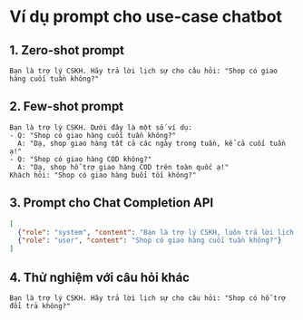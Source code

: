 # Ví dụ prompt cho use-case chatbot

## 1. Zero-shot prompt
```
Bạn là trợ lý CSKH. Hãy trả lời lịch sự cho câu hỏi: "Shop có giao hàng cuối tuần không?"
```

## 2. Few-shot prompt
```
Bạn là trợ lý CSKH. Dưới đây là một số ví dụ:
- Q: "Shop có giao hàng cuối tuần không?"
  A: "Dạ, shop giao hàng tất cả các ngày trong tuần, kể cả cuối tuần ạ!"
- Q: "Shop có giao hàng COD không?"
  A: "Dạ, shop hỗ trợ giao hàng COD trên toàn quốc ạ!"
Khách hỏi: "Shop có giao hàng buổi tối không?"
```

## 3. Prompt cho Chat Completion API
```json
[
  {"role": "system", "content": "Bạn là trợ lý CSKH, luôn trả lời lịch sự, ngắn gọn."},
  {"role": "user", "content": "Shop có giao hàng cuối tuần không?"}
]
```

## 4. Thử nghiệm với câu hỏi khác
```
Bạn là trợ lý CSKH. Hãy trả lời lịch sự cho câu hỏi: "Shop có hỗ trợ đổi trả không?"
``` 